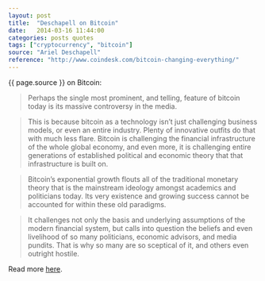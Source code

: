 ```yaml
---
layout: post
title:  "Deschapell on Bitcoin"
date:   2014-03-16 11:44:00
categories: posts quotes
tags: ["cryptocurrency", "bitcoin"]
source: "Ariel Deschapell"
reference: "http://www.coindesk.com/bitcoin-changing-everything/"
---
```


{{ page.source }} on Bitcoin:

> Perhaps the single most prominent, and telling, feature of bitcoin today is its massive controversy in the media.

> This is because bitcoin as a technology isn’t just challenging business models, or even an entire industry. Plenty of innovative outfits do that with much less flare. Bitcoin is challenging the financial infrastructure of the whole global economy, and even more, it is challenging entire generations of established political and economic theory that that infrastructure is built on.

> Bitcoin’s exponential growth flouts all of the traditional monetary theory that is the mainstream ideology amongst academics and politicians today. Its very existence and growing success cannot be accounted for within these old paradigms.

> It challenges not only the basis and underlying assumptions of the modern financial system, but calls into question the beliefs and even livelihood of so many politicians, economic advisors, and media pundits. That is why so many are so sceptical of it, and others even outright hostile.

Read more [here]({{page.reference}}).